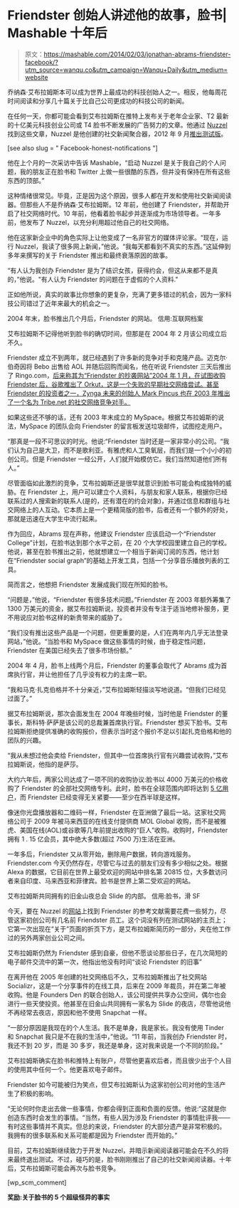 # Friendster 创始人讲述他的故事，脸书| Mashable 十年后

> 原文：<https://mashable.com/2014/02/03/jonathan-abrams-friendster-facebook/?utm_source=wanqu.co&utm_campaign=Wanqu+Daily&utm_medium=website>



乔纳森·艾布拉姆斯本可以成为世界上最成功的科技创始人之一。相反，他每周花时间阅读和分享几十篇关于比自己公司更成功的科技公司的新闻。

在任何一天，你都可能会看到艾布拉姆斯在推特上发布关于老年企业家、T2 最新的十亿美元科技创业公司或 T4 脸书不断发展的广告努力的文章。他通过 [Nuzzel](http://beta.nuzzel.com/) 找到这些文章，Nuzzel 是他创建的社交新闻聚合器，2012 年 9 月[推出测试版](http://mashable.com/2012/09/14/friendster-founder-launches-news-service-based-on-social-networks)。

[see also slug = " Facebook-honest-notifications "]

他在上个月的一次采访中告诉 Mashable，“启动 Nuzzel 是关于我自己的个人问题，我的朋友正在脸书和 Twitter 上做一些很酷的东西，但并没有保持在所有这些东西的顶部。”

这种情绪很常见。毕竟，正是因为这个原因，很多人都在开发和使用社交新闻阅读器。但那些人不是乔纳森·艾布拉姆斯。12 年前，他创建了 Friendster，并帮助开启了社交网络时代。10 年前，他看着脸书起步并逐渐成为市场领导者。一年多前，他发布了 Nuzzel，以充分利用超过他自己的社交网络。

他在这家新企业中的角色实际上让他变成了一名非官方的媒体评论家。“现在，运行 Nuzzel，我读了很多网上新闻，”他说。“我每天都看到不真实的东西。”这延伸到多年来撰写的关于 Friendster 推出和最终衰落原因的故事。

“有人认为我创办 Friendster 是为了结识女孩，获得约会，但这从来都不是真的，”他说。"有人认为 Friendster 的问题在于虚假的个人资料."

正如他所说，真实的故事比你想象的更复杂，充满了更多错过的机会，因为一家科技公司错过了近年来最大的机会之一。

2004 年末，脸书推出几个月后，Friendster 的网站。 信用:互联网档案

艾布拉姆斯不记得他听到脸书的确切时间，但那是在 2004 年 2 月该公司成立后不久。

Friendster 成立不到两年，就已经遇到了许多新的竞争对手和克隆产品。迈克尔·伯奇因将 Bebo 出售给 AOL 并随后回购而闻名，他在听说 Friendster 三天后推出了 Ringo.com，[后来称其为“Friendster 的抄袭网站”2004 年 1 月，在试图收购 Friendster 后，谷歌推出了 Orkut，这是一个失败的早期社交网络尝试。甚至 Friendster 的投资者之一，Zynga 未来的创始人 Mark Pincus 也在 2003 年推出了一个名为 Tribe.net 的社交网络竞争对手。](http://www.wired.co.uk/news/archive/2009-10/20/q--a-bebo-founder-michael-birch)

如果这些还不够的话，还有 2003 年末成立的 MySpace。根据艾布拉姆斯的说法，MySpace 的团队会向 Friendster 的留言板发送垃圾邮件，试图挖走用户。

“那真是一段不可思议的时光。他说:“Friendster 当时还是一家非常小的公司。“我们认为自己是大卫，而不是歌利亚。有雅虎和人工臭氧层，而我们是一个小小的初创公司。但是 Friendster 一经公开，人们就开始模仿它。我们当然知道他们所有人。”

尽管面临如此激烈的竞争，艾布拉姆斯还是很早就意识到脸书可能会构成独特的威胁。在 Friendster 上，用户可以建立个人资料，与朋友和家人联系，根据你已经联系过的人搜索新的联系人(是的，还有潜在的约会对象)，并通过信息和群组与社交网络上的人互动。它本质上是一个更精简版的脸书，后者还有一个额外的好处，那就是迅速在大学生中流行起来。

作为回应，Abrams 现在声称，他建议 Friendster 应该启动一个“Friendster College”计划，在脸书达到那个水平之前，在 20 个大学校园里建立自己的学校。他说，甚至在脸书推出之前，他就想建立一个相当于新闻订阅的东西，他计划在“Friendster social graph”的基础上开发工具，包括一个分享音乐播放列表的工具。

简而言之，他想把 Friendster 发展成我们现在所知的脸书。

“问题是，”他说，“Friendster 有很多技术问题。”Friendster 在 2003 年额外筹集了 1300 万美元的资金，据艾布拉姆斯说，投资者并没有专注于适当地修补服务，更不用说应对脸书这样的新贵带来的威胁了。

“我们没有推出这些产品是一个问题，但更重要的是，人们在两年内几乎无法登录网站，”他说。“当脸书和 MySpace 做这些事情的时候，由于稳定性问题，Friendster 在美国已经失去了很多市场份额。”

2004 年 4 月，脸书上线两个月后，Friendster 的董事会取代了 Abrams 成为首席执行官，并让他担任了几乎没有权力的主席一职。

“我和马克·扎克伯格并不十分亲近，”艾布拉姆斯轻描淡写地说道。“但我们已经见过面了。”

据艾布拉姆斯说，那次会面发生在 2004 年晚些时候，当时他是 Friendster 的董事长，斯科特·萨萨是该公司的总裁兼首席执行官。Friendster 想买下脸书。艾布拉姆斯拒绝提供准确的收购报价，但表示当时这个报价不足以引起扎克伯格和他的团队的兴趣。

“我从未想过他会卖给 Friendster，但其中一位首席执行官有兴趣尝试收购，”艾布拉姆斯说，他指的是萨莎。

大约六年后，两家公司达成了一项不同的收购协议:脸书以 4000 万美元的价格收购了 Friendster 的全部社交网络专利。此时，脸书在全球范围内即将达到 [5 亿用户](http://mashable.com/2010/07/21/facebook-500-million-2)，而 Friendster 已经变得无关紧要——至少在西半球是这样。

像迷你光盘播放器和二维码一样，Friendster 在亚洲做了最后一站。这家社交网络公司于 2009 年被马来西亚的在线支付提供商 MOL Global 收购，而不是被雅虎、美国在线(AOL)或谷歌等几年前提出收购的“巨人”收购。收购时，Friendster 拥有 1 . 15 亿会员，其中绝大多数(超过 7500 万)生活在亚洲。

一年多后，Friendster 又从零开始，删除用户数据，转向游戏服务。Friendster.com 今天仍然存在，尽管它与过去的朋友们没有多少相似之处。根据 Alexa 的数据，它目前在世界上最受欢迎的网站中排名第 20815 位，大多数访问者来自印度、马来西亚和菲律宾。脸书是世界上第二受欢迎的网站。

艾布拉姆斯共同拥有的旧金山夜总会 Slide 的内部。 信用:脸书，滑 SF

今天，要在 Nuzzel 的[网站](http://beta.nuzzel.com/about)上找到 Friendster 的参考文献需要花费一些努力，尽管这家初创公司有几名前 Friendster 员工。这个词没有列在测试网站的主页上；它第一次出现在“关于”页面的折页下方，是艾布拉姆斯简历的一部分，夹在他工作过的另外两家创业公司之间。

艾布拉姆斯仍然为 Friendster 感到自豪，但他不愿谈论那些日子，在几次简短的电子邮件交流中的第一次，他指出他没有时间“谈论 Friendster 的旧事”

在离开他在 2005 年创建的社交网络后不久，艾布拉姆斯推出了社交网站 Socializr，这是一个分享事件的在线工具，后来在 2009 年裁员，并在第二年被收购。他是 Founders Den 的联合创始人，该公司提供共享办公空间，偶尔也会进行一些天使投资。他甚至在旧金山共同拥有一家名为 Slide 的夜店，尽管他说他不再经常去夜店，原因和他不使用 Snapchat 一样。

“一部分原因是我现在的个人生活。我不是单身，我是家长。我没有使用 Tinder 和 Snapchat 我只是不在我的生活中，”他说。“11 年前，当我创办 Friendster 时，我还不到 20 岁，而是 30 多岁，我还是单身，这对我来说是一个不同的阶段。”

艾布拉姆斯确实在脸书和推特上有账户，尽管他更喜欢后者，而且很少出于个人目的使用其中任何一个。他更喜欢电子邮件。

Friendster 如今可能被归为笑点，但艾布拉姆斯认为这家初创公司对他的生活产生了积极的影响。

“无论何时你走出去做一些事情，你都会得到正面和负面的反馈。他说:“这就是你创造东西时会发生的事情。“当然，有些人因为涉及 Friendster 的事情批评我——有时这些事情并不真实。但总的来说，Friendster 的大部分遗产是非常积极的。我拥有的很多联系和关系可能都是因为 Friendster 而开始的。”

目前，艾布拉姆斯继续致力于开发 Nuzzel，并暗示新闻阅读器可能会在不久的将来最终退出测试。不过，碰巧的是，脸书刚刚推出了自己的社交新闻阅读器。十年后，艾布拉姆斯可能会再次与脸书竞争。

[wp_scm_comment]

**奖励:关于脸书的 5 个超级怪异的事实**

